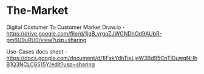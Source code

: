 # The-Market
Digital Costumer To Customer Market 
Draw.io - https://drive.google.com/file/d/1jqB_yrgaZJWGNDhOd9AUbR-pm6U9uRU0/view?usp=sharing

Use-Cases docs sheet - https://docs.google.com/document/d/1lFxkYdhTieLjeW3Bd95CnTiDuwqNHhB1Q3NCLC6515Y/edit?usp=sharing
